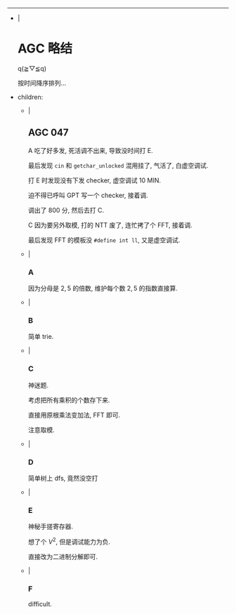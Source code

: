 ---
- |
    # AGC 略结

    q(≧▽≦q)

    按时间降序排列...

- children:
    - |
        ## AGC 047

        A 吃了好多发, 死活调不出来, 导致没时间打 E.

        最后发现 `cin` 和 `getchar_unlocked` 混用挂了, 气活了, 白虚空调试.

        打 E 时发现没有下发 checker, 虚空调试 10 MIN.

        迫不得已呼叫 GPT 写一个 checker, 接着调.

        调出了 800 分, 然后去打 C.

        C 因为要另外取模, 打的 NTT 废了, 连忙拷了个 FFT, 接着调.

        最后发现 FFT 的模板没 `#define int ll`, 又是虚空调试.

    - |
        ### A

        因为分母是 $2,5$ 的倍数, 维护每个数 $2,5$ 的指数直接算.

    - |
        ### B

        简单 trie.

    - |
        ### C

        神迷题.

        考虑把所有乘积的个数存下来.

        直接用原根乘法变加法, FFT 即可.

        注意取模.

    - |
        ### D

        简单树上 dfs, 竟然没空打

    - |
        ### E

        神秘手搓寄存器.

        想了个 $V^2$, 但是调试能力为负.

        直接改为二进制分解即可.

    - |
        ### F

        difficult.
